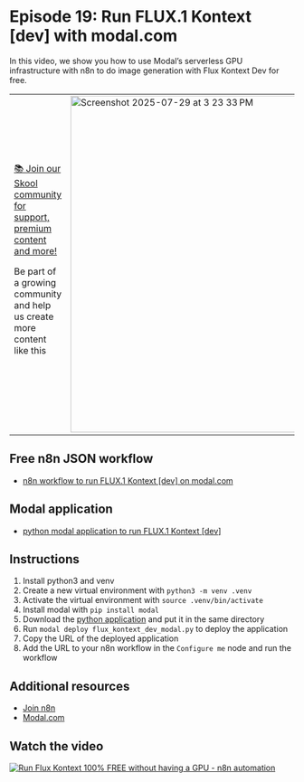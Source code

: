 # Episode 19: Run FLUX.1 Kontext [dev] with modal.com

In this video, we show you how to use Modal’s serverless GPU infrastructure with n8n to do image generation with Flux Kontext Dev for free.

<table>
  <tr>
    <td>
      <a href="https://www.skool.com/ai-agents-az/about">📚 Join our Skool community for support, premium content and more!</a>
      <p>Be part of a growing community and help us create more content like this</p>
    </td>
    <td>
      <img width="548" height="596" alt="Screenshot 2025-07-29 at 3 23 33 PM" src="https://github.com/user-attachments/assets/d687b58d-92d0-44c0-93f8-7be23d3cb80c" />
    </td>
  </tr>
</table>

## Free n8n JSON workflow

- [n8n workflow to run FLUX.1 Kontext [dev] on modal.com](flux_kontext_dev_modal.json)

## Modal application

- [python modal application to run FLUX.1 Kontext [dev]](flux_kontext_dev_modal.py)

## Instructions

1. Install python3 and venv
2. Create a new virtual environment with `python3 -m venv .venv`
3. Activate the virtual environment with `source .venv/bin/activate`
4. Install modal with `pip install modal`
5. Download the [python application](flux_kontext_dev_modal.py) and put it in the same directory
6. Run `modal deploy flux_kontext_dev_modal.py` to deploy the application
7. Copy the URL of the deployed application
8. Add the URL to your n8n workflow in the `Configure me` node and run the workflow

## Additional resources

- [Join n8n](https://n8n.partnerlinks.io/fenoo5ekqs1g)
- [Modal.com](https://modal.com)

## Watch the video

[![Run Flux Kontext 100% FREE without having a GPU - n8n automation](https://img.youtube.com/vi/ndMi2Mo7znA/0.jpg)](https://www.youtube.com/watch?v=ndMi2Mo7znA)
